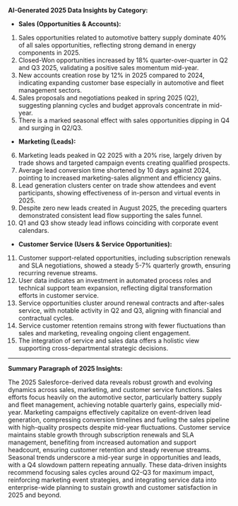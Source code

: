 **AI-Generated 2025 Data Insights by Category:**

- **Sales (Opportunities & Accounts):**  
1. Sales opportunities related to automotive battery supply dominate 40% of all sales opportunities, reflecting strong demand in energy components in 2025.  
2. Closed-Won opportunities increased by 18% quarter-over-quarter in Q2 and Q3 2025, validating a positive sales momentum mid-year.  
3. New accounts creation rose by 12% in 2025 compared to 2024, indicating expanding customer base especially in automotive and fleet management sectors.  
4. Sales proposals and negotiations peaked in spring 2025 (Q2), suggesting planning cycles and budget approvals concentrate in mid-year.  
5. There is a marked seasonal effect with sales opportunities dipping in Q4 and surging in Q2/Q3.

- **Marketing (Leads):**  
6. Marketing leads peaked in Q2 2025 with a 20% rise, largely driven by trade shows and targeted campaign events creating qualified prospects.  
7. Average lead conversion time shortened by 10 days against 2024, pointing to increased marketing-sales alignment and efficiency gains.  
8. Lead generation clusters center on trade show attendees and event participants, showing effectiveness of in-person and virtual events in 2025.  
9. Despite zero new leads created in August 2025, the preceding quarters demonstrated consistent lead flow supporting the sales funnel.  
10. Q1 and Q3 show steady lead inflows coinciding with corporate event calendars.

- **Customer Service (Users & Service Opportunities):**  
11. Customer support-related opportunities, including subscription renewals and SLA negotiations, showed a steady 5-7% quarterly growth, ensuring recurring revenue streams.  
12. User data indicates an investment in automated process roles and technical support team expansion, reflecting digital transformation efforts in customer service.  
13. Service opportunities cluster around renewal contracts and after-sales service, with notable activity in Q2 and Q3, aligning with financial and contractual cycles.  
14. Service customer retention remains strong with fewer fluctuations than sales and marketing, revealing ongoing client engagement.  
15. The integration of service and sales data offers a holistic view supporting cross-departmental strategic decisions.

---

**Summary Paragraph of 2025 Insights:**

The 2025 Salesforce-derived data reveals robust growth and evolving dynamics across sales, marketing, and customer service functions. Sales efforts focus heavily on the automotive sector, particularly battery supply and fleet management, achieving notable quarterly gains, especially mid-year. Marketing campaigns effectively capitalize on event-driven lead generation, compressing conversion timelines and fueling the sales pipeline with high-quality prospects despite mid-year fluctuations. Customer service maintains stable growth through subscription renewals and SLA management, benefiting from increased automation and support headcount, ensuring customer retention and steady revenue streams. Seasonal trends underscore a mid-year surge in opportunities and leads, with a Q4 slowdown pattern repeating annually. These data-driven insights recommend focusing sales cycles around Q2-Q3 for maximum impact, reinforcing marketing event strategies, and integrating service data into enterprise-wide planning to sustain growth and customer satisfaction in 2025 and beyond.